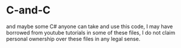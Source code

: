 # C-and-C
and maybe some C#
anyone can take and use this code, I may have borrowed from youtube tutorials in some of these files, I do not claim personal ownership over these files in any legal sense. 
